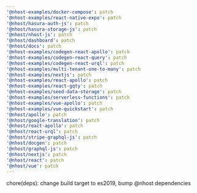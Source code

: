 ```yaml
---
'@nhost-examples/docker-compose': patch
'@nhost-examples/react-native-expo': patch
'@nhost/hasura-auth-js': patch
'@nhost/hasura-storage-js': patch
'@nhost/nhost-js': patch
'@nhost/dashboard': patch
'@nhost/docs': patch
'@nhost-examples/codegen-react-apollo': patch
'@nhost-examples/codegen-react-query': patch
'@nhost-examples/codegen-react-urql': patch
'@nhost-examples/multi-tenant-one-to-many': patch
'@nhost-examples/nextjs': patch
'@nhost-examples/react-apollo': patch
'@nhost-examples/react-gqty': patch
'@nhost-examples/seed-data-storage': patch
'@nhost-examples/serverless-functions': patch
'@nhost-examples/vue-apollo': patch
'@nhost-examples/vue-quickstart': patch
'@nhost/apollo': patch
'@nhost/google-translation': patch
'@nhost/react-apollo': patch
'@nhost/react-urql': patch
'@nhost/stripe-graphql-js': patch
'@nhost/docgen': patch
'@nhost/graphql-js': patch
'@nhost/nextjs': patch
'@nhost/react': patch
'@nhost/vue': patch
---
```


chore(deps): change build target to es2019, bump @nhost dependencies
